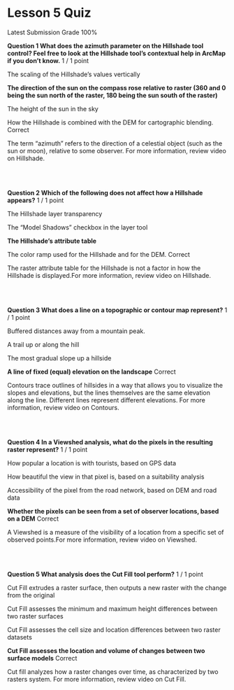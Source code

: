 # Lesson 5 Quiz
Latest Submission Grade 100%
<br/>

**Question 1 What does the azimuth
parameter on the Hillshade tool control? Feel free to look at the Hillshade
tool’s contextual help in ArcMap if you don’t know.**
1 / 1 point

The scaling of the Hillshade’s values vertically

**The direction of the sun on the compass rose
relative to raster (360 and 0 being the sun north of the raster, 180 being the
sun south of the raster)**

The height of the sun in the sky

How the Hillshade is combined with the DEM for cartographic blending.
Correct

The term “azimuth” refers to the direction of a
celestial object (such as the sun or moon), relative to some observer. For more information, review video on Hillshade.


<br/>
<br/>

**Question 2 Which of the following does not affect how a Hillshade
appears?**
1 / 1 point

The Hillshade layer transparency

The “Model Shadows” checkbox in the layer tool

**The Hillshade’s attribute table**

The color ramp used for the Hillshade and for
the DEM.
Correct

The raster attribute table for the Hillshade is
not a factor in how the Hillshade is displayed.For more information, review video on Hillshade.


<br/>
<br/>

**Question 3 What does a line on a topographic or contour map represent?**
1 / 1 point

Buffered distances away from a mountain peak.

A trail up or along the hill

The most gradual slope up a hillside

**A line of fixed (equal) elevation on the
landscape**
Correct

Contours trace outlines of hillsides in a way that allows you to visualize the slopes and elevations, but the lines themselves are the same elevation along the line. Different lines represent different elevations. For more information, review video on Contours.  



<br/>
<br/>

**Question 4 In a Viewshed analysis, what do the pixels in the resulting raster represent?**
1 / 1 point

How popular a location is with tourists, based
on GPS data

How beautiful the view in that pixel is, based
on a suitability analysis

Accessibility of the pixel from the road
network, based on DEM and road data

**Whether the pixels can be seen from a set of observer locations, based on a DEM**
Correct

A Viewshed is a measure of the visibility of a
location from a specific set of observed points.For more information, review
video on Viewshed. 



<br/>
<br/>

**Question 5 What analysis does the Cut Fill tool perform?**
1 / 1 point

Cut Fill extrudes a raster surface, then outputs
a new raster with the change from the original

Cut Fill assesses the minimum and maximum height
differences between two raster surfaces

Cut Fill assesses the cell size and location
differences between two raster datasets

**Cut Fill assesses the location and volume of
changes between two surface models**
Correct

Cut fill analyzes how a raster changes over time, as characterized by two rasters system. For more information, review video on Cut Fill.


